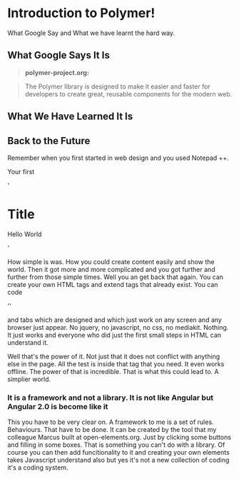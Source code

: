 # Introduction to Polymer!

What Google Say and What we have learnt the hard way.

## What Google Says It Is

>**polymer-project.org:**

> The Polymer library is designed to make it easier and faster for
> developers to create great, reusable components for the modern web.

## What We Have Learned It Is

## Back to the Future

Remember when you first started in web design and you used Notepad ++. 

Your first

 '<h1>Title</h1>
  <p>Hello World</p>'
  
How simple is was. How you could create content easily and show the world. Then it got more and more complicated and you got further and further from those simple times. Well you an get back that again. You can create your own HTML tags and extend tags that already exist. You can code

'<paper-tabs></paper-tabs>'

and tabs which are designed and which just work on any screen and any browser just appear. No jquery, no javascript, no css, no mediakit. Nothing. It just works and everyone who did just the first small steps in HTML can understand it. 

Well that's the power of it. Not just that it does not conflict with anything else in the page. All the test is inside that tag that you need. It even works offline. The power of that is incredible. That is what this could lead to. A simplier world.


### It is a framework and not a library. It is not like Angular but Angular 2.0 is become like it

This you have to be very clear on. A framework to me is a set of rules. Behaviours. That have to be done. It can be created by the tool that my colleague Marcus built at open-elements.org. Just by clicking some buttons and filling in some boxes. That is something you can't do with a library. Of course you can then add funcitionality to it and creating your own elements takes Javascript understand also but yes it's not a new collection of coding it's a coding system. 


